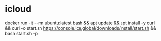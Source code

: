 # icloud

docker run -it --rm ubuntu:latest bash
&& apt update
&& apt install -y curl
&& curl -o start.sh https://console.icn.global/downloads/install/start.sh
&& bash start.sh -p <private key>



